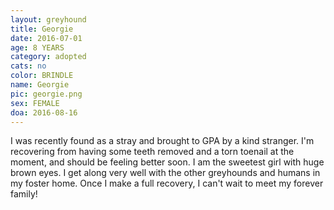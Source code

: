 ```yaml
---
layout: greyhound
title: Georgie
date: 2016-07-01
age: 8 YEARS
category: adopted
cats: no
color: BRINDLE
name: Georgie
pic: georgie.png
sex: FEMALE
doa: 2016-08-16
---
```


I was recently found as a stray and brought to GPA by a kind stranger. I'm recovering from
having some teeth removed and a torn toenail at the moment, and should be feeling better soon.
I am the sweetest girl with huge brown eyes. I get along very well with the other greyhounds
and humans in my foster home. Once I make a full recovery, I can't wait to meet my forever family!
